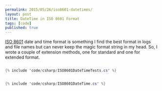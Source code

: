 ```yaml
---
permalink: 2015/05/26/iso8601-datetimes/
layout: post
title: DateTime in ISO 8601 Format
tags: [code]
published: true
---
```


<a href="https://en.wikipedia.org/wiki/ISO_8601">ISO 8601</a> date and time format is something I find the best
format in logs and file names but can never keep the magic format string in my head. So, I wrote a couple of
extension methods, one for standard and one for extended format.

```csharp

{% include 'code/csharp/ISO8601DateTimeTests.cs' %}

```

```csharp

{% include 'code/csharp/ISO8601DateTime.cs' %}

```
